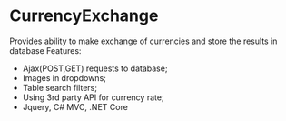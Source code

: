 # CurrencyExchange
Provides ability to make exchange of currencies and store the results in database
Features:
 - Ajax(POST,GET) requests to database;
 - Images in dropdowns;
 - Table search filters;
 - Using 3rd party API for currency rate;
 - Jquery, C# MVC, .NET Core
